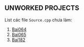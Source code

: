 
## UNWORKED PROJECTS

List các file `Source.cpp` chưa làm:

1.	[Bai064](../Bai064/Source.cpp)
2.	[Bai065](../Bai065/Source.cpp)
3.	[Bai182](../Bai182/Source.cpp)
